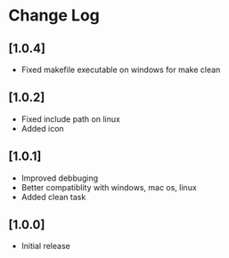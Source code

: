 # Change Log

## [1.0.4]
- Fixed makefile executable on windows for make clean

## [1.0.2]
- Fixed include path on linux
- Added icon

## [1.0.1]
- Improved debbuging
- Better compatiblity with windows, mac os, linux
- Added clean task

## [1.0.0]
- Initial release
